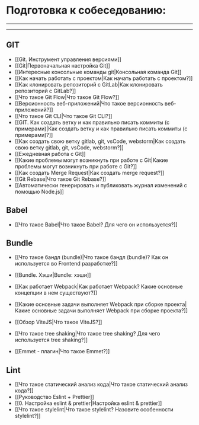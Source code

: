
# Подготовка к собеседованию:
___
___

## GIT

* [[Git. Инструмент управления версиями]]
* [[Git|Первоначальная настройка Git]]
* [[Интересные консольные команды git|Консольная команда Git]]
* [[Как начать работать с проектом|Как начать работать с проектом?]]
* [[Как клонировать репозиторий с GitLab|Как клонировать репозиторий с GitLab?]]
* [[Что такое Git Flow|Что такое Git Flow?]]
* [[Версионность веб-приложений|Что такое версионность веб-приложений?]]
* [[Что такое Git CLI|Что такое Git CLI?]]
* [[GIT. Как создать ветку и как правильно писать коммиты (с примерами)|Как создать ветку и как правильно писать коммиты (с примерами)?]]
* [[Как создать свою ветку gitlab, git, vsCode, webstorm|Как создать свою ветку gitlab, git, vsCode, webstorm?]]
* [[Ежедневная работа с Git]]
* [[Какие проблемы могут возникнуть при работе с Git|Какие проблемы могут возникнуть при работе с Git?]]
* [[Как создать Merge Request|Как создать merge request?]]
* [[Git Rebase|Что такое Git Rebase?]]
* [[Автоматически генерировать и публиковать журнал изменений с помощью Node.js]]

## Babel

* [[Что такое Babel|Что такое Babel? Для чего он используется?]]

## Bundle

* [[Что такое бандл (bundle)|Что такое бандл (bundle)? Как он используется во Frontend разработке?]]
* [[Bundle. Хэши|Bundle: хэши]]
* [[Как работает Webpack|Как работает Webpack? Какие основные концепции в нем существуют?]]
* [[Какие основные задачи выполняет Webpack при сборке проекта|Какие основные задачи выполняет Webpack при сборке проекта?]]
* [[Обзор ViteJS|Что такое ViteJS?]]
* [[Что такое tree shaking|Что такое tree shaking? Для чего используется tree shaking?]]

* [[Emmet - плагин|Что такое Emmet?]]


## Lint

* [[Что такое статический анализ кода|Что такое статический анализ кода?]]
* [[Руководство Eslint + Prettier]]
* [[0. Настройка eslint & prettier|Настройка eslint & prettier]]
* [[Что такое stylelint|Что такое stylelint? Назовите особенности stylelint?]]






